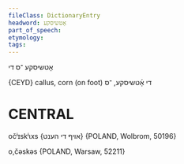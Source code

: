 ```yaml
---
fileClass: DictionaryEntry
headword: אָטשיסקע
part_of_speech: 
etymology: 
tags: 
---
```

אָטשיסקע
־ס
די

{CEYD}
callus, corn (on foot) די אָ֜טשיסקע, ־ס

CENTRAL
========

očʲɪskʲɩxs {אויף די הענט} {POLAND, Wolbrom, 50196}

o,čəskəs {POLAND, Warsaw, 52211}
